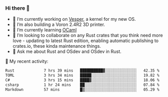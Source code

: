 ### Hi there 👋

<!--
**berkus/berkus** is a ✨ _special_ ✨ repository because its `README.md` (this file) appears on your GitHub profile.

Here are some ideas to get you started:

- 🔭 I’m currently working on ...
- 🌱 I’m currently learning ...
- 👯 I’m looking to collaborate on ...
- 🤔 I’m looking for help with ...
- 💬 Ask me about ...
- 📫 How to reach me: ...
- 😄 Pronouns: ...
- ⚡ Fun fact: ...
-->

- 🔭 I’m currently working on [Vesper](https://github.com/metta-systems/vesper), a kernel for my new OS.
- 🔭 I’m also building a Voron 2.4R2 3D printer.
- 🌱 I’m currently learning [OCaml](https://ocaml.org/manual/5.3/lex.html)
- 👯 I’m looking to collaborate on any Rust crates that you think need more love - updating to latest Rust edition, enabling automatic publishing to crates.io, these kinda maintenance things.
- 💬 Ask me about Rust and OSdev and OSdev in Rust.

💼 My recent activity:

<!--START_SECTION:waka-->

```txt
Rust             7 hrs 39 mins   ██████████▓░░░░░░░░░░░░░░   42.35 %
TOML             3 hrs 34 mins   █████░░░░░░░░░░░░░░░░░░░░   19.82 %
C#               3 hrs 15 mins   ████▓░░░░░░░░░░░░░░░░░░░░   18.06 %
csharp           1 hr 24 mins    ██░░░░░░░░░░░░░░░░░░░░░░░   07.84 %
Markdown         57 mins         █▒░░░░░░░░░░░░░░░░░░░░░░░   05.29 %
```

<!--END_SECTION:waka-->
